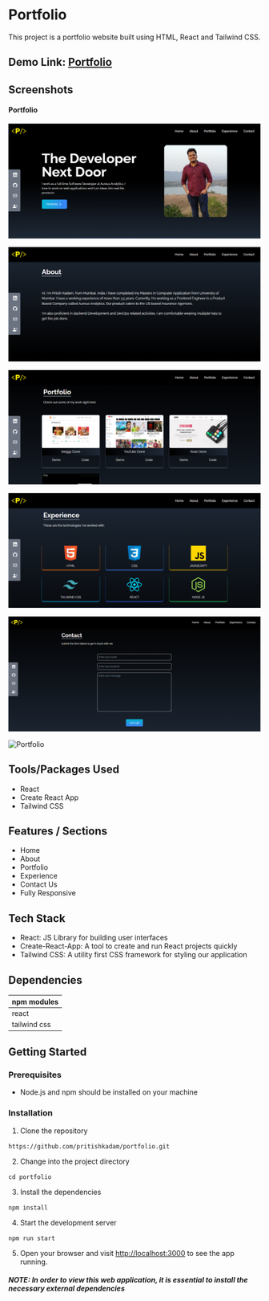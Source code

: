 # Portfolio

This project is a portfolio website built using HTML, React and Tailwind CSS.

## Demo Link: [Portfolio](https://pritishkadam.netlify.app/)

## Screenshots

#### Portfolio

![Portfolio](/Portfolio_1.png "Portfolio")

![Portfolio](/Portfolio_2.png "Portfolio")

![Portfolio](/Portfolio_3.png "Portfolio")

![Portfolio](/Portfolio_4.png "Portfolio")

![Portfolio](/Portfolio_5.png "Portfolio")

![Portfolio](/Portfolio_6.png "Portfolio")

## Tools/Packages Used

- React
- Create React App
- Tailwind CSS

## Features / Sections

- Home
- About
- Portfolio
- Experience
- Contact Us
- Fully Responsive

## Tech Stack

- React: JS Library for building user interfaces
- Create-React-App: A tool to create and run React projects quickly
- Tailwind CSS: A utility first CSS framework for styling our application

## Dependencies
| npm modules      |
| ---------------- |
| react            |
| tailwind css |

## Getting Started

### Prerequisites

- Node.js and npm should be installed on your machine

### Installation

1. Clone the repository

```
https://github.com/pritishkadam/portfolio.git
```

2. Change into the project directory

```
cd portfolio
```

3. Install the dependencies

```
npm install
```

4. Start the development server

```
npm run start
```

5. Open your browser and visit [http://localhost:3000](http://localhost:3000) to see the app running.

##### NOTE: In order to view this web application, it is essential to install the necessary external dependencies
